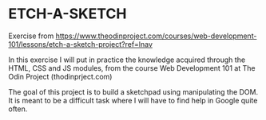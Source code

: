 # ETCH-A-SKETCH
Exercise from https://www.theodinproject.com/courses/web-development-101/lessons/etch-a-sketch-project?ref=lnav

In this exercise I will put in practice the knowledge acquired through the HTML, CSS and JS modules, from the course Web Development 101
at The Odin Project (thodinprject.com)

The goal of this project is to build a sketchpad using manipulating the DOM. It is meant to be a difficult task where I will have to find
help in Google quite often.